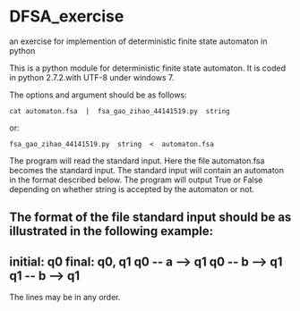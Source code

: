 # DFSA_exercise
an exercise for implemention of deterministic finite state automaton in python

This is a python module for deterministic finite state automaton.
It is coded in python 2.7.2.with UTF-8 under windows 7.

The options and argument should be as follows:

    cat automaton.fsa  |  fsa_gao_zihao_44141519.py  string

or:

    fsa_gao_zihao_44141519.py  string  <  automaton.fsa

The program will read the standard input.
Here the file automaton.fsa becomes the standard input.
The standard input will contain an automaton in the format described below.
The program will output True or False depending on whether string is accepted by the automaton or not.

The format of the file standard input should be as illustrated in the following example:
---------------------------------------------------
initial: q0
final: q0, q1
q0 -- a --> q1
q0 -- b --> q1
q1 -- b --> q1
--------------------------------------------------
The lines may be in any order.
